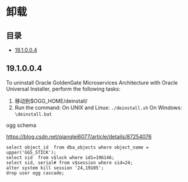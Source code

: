 # 卸载

## 目录

-   [19.1.0.0.4](#191004)

## 19.1.0.0.4

To uninstall Oracle GoldenGate Microservices Architecture with Oracle Universal Installer, perform the following tasks:

1.  移动到\$OGG\_HOME/deinstall/
2.  Run the command:
    On UNIX and Linux: `./deinstall.sh`
    On Windows: `\deinstall.bat`

ogg schema

<https://blog.csdn.net/qianglei6077/article/details/87254076>

```纯文本
select object_id  from dba_objects where object_name = upper('GGS_STICK');
select sid  from v$lock where id1=196146;
select sid, serial# from v$session where sid=24;
alter system kill session '24,19105'; 
drop user ogg cascade;
```
